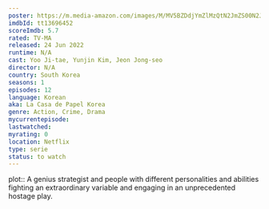 ```yaml
---
poster: https://m.media-amazon.com/images/M/MV5BZDdjYmZlMzQtN2JmZS00N2JkLTg4MGYtMGI3OGVhMWQ1MzMyXkEyXkFqcGdeQXVyMTEzMTI1Mjk3._V1_SX300.jpg 
imdbId: tt13696452 
scoreImdb: 5.7 
rated: TV-MA
released: 24 Jun 2022 
runtime: N/A 
cast: Yoo Ji-tae, Yunjin Kim, Jeon Jong-seo 
director: N/A 
country: South Korea
seasons: 1
episodes: 12
language: Korean
aka: La Casa de Papel Korea
genre: Action, Crime, Drama 
mycurrentepisode: 
lastwatched: 
myrating: 0
location: Netflix
type: serie
status: to watch
---
```


plot:: A genius strategist and people with different personalities and abilities fighting an extraordinary variable and engaging in an unprecedented hostage play.